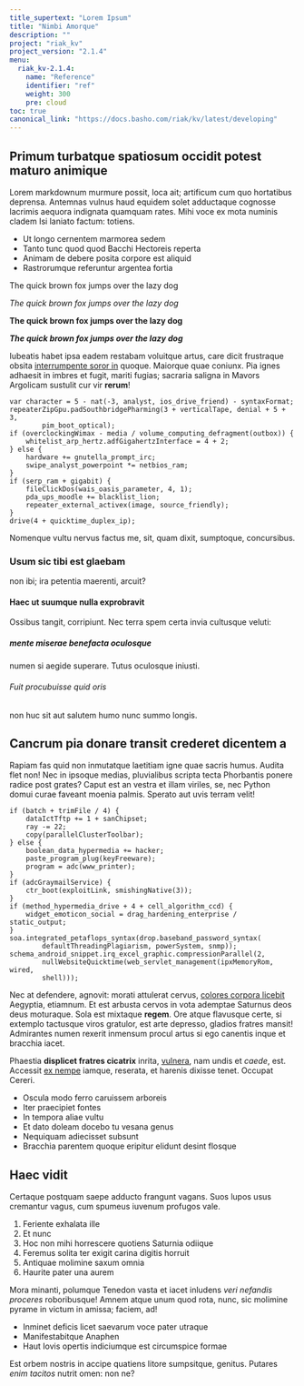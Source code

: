 ```yaml
---
title_supertext: "Lorem Ipsum"
title: "Nimbi Amorque"
description: ""
project: "riak_kv"
project_version: "2.1.4"
menu:
  riak_kv-2.1.4:
    name: "Reference"
    identifier: "ref"
    weight: 300
    pre: cloud
toc: true
canonical_link: "https://docs.basho.com/riak/kv/latest/developing"
---
```


<!-- # Nimbi Amorque -->

## Primum turbatque spatiosum occidit potest maturo animique

Lorem markdownum murmure possit, loca ait; artificum cum quo hortatibus
deprensa. Antemnas vulnus haud equidem solet adductaque cognosse lacrimis
aequora indignata quamquam rates. Mihi voce ex mota numinis cladem Isi laniato
factum: totiens.

- Ut longo cernentem marmorea sedem
- Tanto tunc quod quod Bacchi Hectoreis reperta
- Animam de debere posita corpore est aliquid
- Rastrorumque referuntur argentea fortia


The quick brown fox jumps over the lazy dog

_The quick brown fox jumps over the lazy dog_

**The quick brown fox jumps over the lazy dog**

**_The quick brown fox jumps over the lazy dog_**

Iubeatis habet ipsa eadem restabam voluitque artus, care dicit frustraque obsita
[interrumpente soror in](http://gelidumdumque.com/ab-etsi) quoque. Maiorque quae
coniunx. Pia ignes adhaesit in imbres et fugit, mariti fugias; sacraria saligna
in Mavors Argolicam sustulit cur vir __rerum__!

    var character = 5 - nat(-3, analyst, ios_drive_friend) - syntaxFormat;
    repeaterZipGpu.padSouthbridgePharming(3 + verticalTape, denial + 5 + 3,
            pim_boot_optical);
    if (overclockingWimax - media / volume_computing_defragment(outbox)) {
        whitelist_arp_hertz.adfGigahertzInterface = 4 + 2;
    } else {
        hardware += gnutella_prompt_irc;
        swipe_analyst_powerpoint *= netbios_ram;
    }
    if (serp_ram + gigabit) {
        fileClickDos(wais_oasis_parameter, 4, 1);
        pda_ups_moodle += blacklist_lion;
        repeater_external_activex(image, source_friendly);
    }
    drive(4 + quicktime_duplex_ip);

Nomenque vultu nervus factus me, sit, quam dixit, sumptoque, concursibus.

### Usum sic tibi __est glaebam__

non ibi; ira petentia maerenti, arcuit?

#### Haec ut suumque nulla exprobravit

Ossibus tangit, corripiunt. Nec terra spem certa invia cultusque veluti:

##### mente miserae _benefacta_ oculosque

numen si aegide superare. Tutus oculosque iniusti.

###### Fuit procubuisse quid oris

non huc sit aut salutem humo nunc summo longis.

## Cancrum pia donare transit crederet dicentem a

Rapiam fas quid non inmutatque laetitiam igne quae sacris humus. Audita flet
non! Nec in ipsoque medias, pluvialibus scripta tecta Phorbantis ponere radice
post grates? Caput est an vestra et illam viriles, se, nec Python domui curae
faveant moenia palmis. Sperato aut uvis terram velit!

    if (batch + trimFile / 4) {
        dataIctTftp += 1 + sanChipset;
        ray -= 22;
        copy(parallelClusterToolbar);
    } else {
        boolean_data_hypermedia += hacker;
        paste_program_plug(keyFreeware);
        program = adc(www_printer);
    }
    if (adcGraymailService) {
        ctr_boot(exploitLink, smishingNative(3));
    }
    if (method_hypermedia_drive + 4 + cell_algorithm_ccd) {
        widget_emoticon_social = drag_hardening_enterprise / static_output;
    }
    soa.integrated_petaflops_syntax(drop.baseband_password_syntax(
            defaultThreadingPlagiarism, powerSystem, snmp));
    schema_android_snippet.irq_excel_graphic.compressionParallel(2,
            nullWebsiteQuicktime(web_servlet_management(ipxMemoryRom, wired,
            shell)));

Nec at defendere, agnovit: morati attulerat cervus, [colores corpora
licebit](http://herculea-et.net/) Aegyptia, etiamnum. Et est arbusta cervos in
vota ademptae Saturnus deos deus moturaque. Sola est mixtaque __regem__. Ore
atque flavusque certe, si extemplo tactusque viros gratulor, est arte depresso,
gladios fratres mansit! Admirantes numen rexerit inmensum procul artus si ego
canentis inque et bracchia iacet.

Phaestia __displicet fratres cicatrix__ inrita,
[vulnera](http://www.in.com/excuteret.html), nam undis et _caede_, est. Accessit
[ex nempe](http://exemplumdei.net/sua) iamque, reserata, et harenis dixisse
tenet. Occupat Cereri.

- Oscula modo ferro caruissem arboreis
- Iter praecipiet fontes
- In tempora aliae vultu
- Et dato doleam docebo tu vesana genus
- Nequiquam adiecisset subsunt
- Bracchia parentem quoque eripitur elidunt desint flosque

## Haec vidit

Certaque postquam saepe adducto frangunt vagans. Suos lupos usus cremantur
vagus, cum spumeus iuvenum profugos vale.

1. Feriente exhalata ille
2. Et nunc
3. Hoc non mihi horrescere quotiens Saturnia odiique
4. Feremus solita ter exigit carina digitis horruit
5. Antiquae molimine saxum omnia
6. Haurite pater una aurem

Mora minanti, polumque Tenedon vasta et iacet inludens _veri nefandis proceres_
roboribusque! Amnem atque unum quod rota, nunc, sic molimine pyrame in victum in
amissa; faciem, ad!

- Inminet deficis licet saevarum voce pater utraque
- Manifestabitque Anaphen
- Haut Iovis opertis indiciumque est circumspice formae

Est orbem nostris in accipe quatiens litore sumpsitque, genitus. Putares _enim
tacitos_ nutrit omen: non ne?